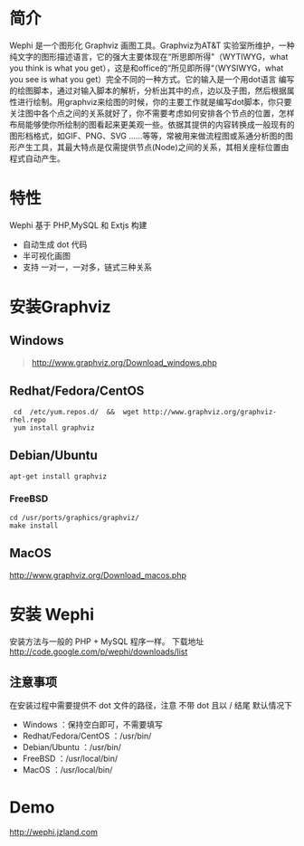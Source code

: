 # 简介 #

Wephi 是一个图形化 Graphviz 画图工具。Graphviz为AT&T 实验室所维护，一种纯文字的图形描述语言，它的强大主要体现在“所思即所得"（WYTIWYG，what you think is what you get），这是和office的“所见即所得“（WYSIWYG，what you see is what you get）完全不同的一种方式。它的输入是一个用dot语言 编写的绘图脚本，通过对输入脚本的解析，分析出其中的点，边以及子图，然后根据属性进行绘制。用graphviz来绘图的时候，你的主要工作就是编写dot脚本，你只要关注图中各个点之间的关系就好了，你不需要考虑如何安排各个节点的位置，怎样布局能够使你所绘制的图看起来更美观一些。依据其提供的内容转换成一般现有的图形档格式，如GIF、PNG、SVG ……等等，常被用来做流程图或系通分析图的图形产生工具，其最大特点是仅需提供节点(Node)之间的关系，其相关座标位置由程式自动产生。


# 特性 #

Wephi 基于 PHP,MySQL 和 Extjs 构建
  * 自动生成 dot 代码
  * 半可视化画图
  * 支持 一对一，一对多，链式三种关系

# 安装Graphviz #
## Windows ##
> http://www.graphviz.org/Download_windows.php
## Redhat/Fedora/CentOS ##

```
 cd  /etc/yum.repos.d/  &&  wget http://www.graphviz.org/graphviz-rhel.repo
 yum install graphviz
```

## Debian/Ubuntu ##
```
apt-get install graphviz
```

### FreeBSD ###
```
cd /usr/ports/graphics/graphviz/
make install
```

## MacOS ##
http://www.graphviz.org/Download_macos.php

# 安装 Wephi #
安装方法与一般的 PHP + MySQL 程序一样。
下载地址 http://code.google.com/p/wephi/downloads/list

## 注意事项 ##
在安装过程中需要提供不 dot 文件的路径，注意 不带 dot 且以 / 结尾
默认情况下
  * Windows ：保持空白即可，不需要填写
  * Redhat/Fedora/CentOS ：/usr/bin/
  * Debian/Ubuntu ：/usr/bin/
  * FreeBSD ：/usr/local/bin/
  * MacOS ：/usr/local/bin/

# Demo #
http://wephi.jzland.com